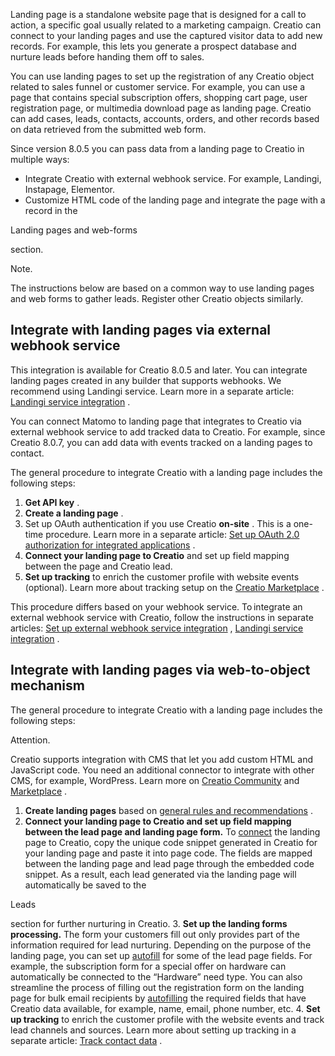 


 Landing page is a standalone website page that is designed for a call to action, a specific goal usually related to a marketing campaign. Creatio can connect to your landing pages and use the captured visitor data to add new records. For example, this lets you generate a prospect database and nurture leads before handing them off to sales.
 



 You can use landing pages to set up the registration of any Creatio object related to sales funnel or customer service. For example, you can use a page that contains special subscription offers, shopping cart page, user registration page, or multimedia download page as landing page. Creatio can add cases, leads, contacts, accounts, orders, and other records based on data retrieved from the submitted web form.
 



 Since version 8.0.5 you can pass data from a landing page to Creatio in multiple ways:
 


* Integrate Creatio with external webhook service. For example, Landingi, Instapage, Elementor.
* Customize HTML code of the landing page and integrate the page with a record in the
 
 Landing pages and web-forms
 
 section.





 Note.
 
 The instructions below are based on a common way to use landing pages and web forms to gather leads. Register other Creatio objects similarly.
 




 Integrate with landing pages via external webhook service
-----------------------------------------------------------



 This integration is available for Creatio 8.0.5 and later. You can integrate landing pages created in any builder that supports webhooks. We recommend using Landingi service. Learn more in a separate article:
 [Landingi service integration](https://academy.creatio.com/documents?id=2414) 
 .
 



 You can connect Matomo to landing page that integrates to Creatio via external webhook service to add tracked data to Creatio. For example, since Creatio 8.0.7, you can add data with events tracked on a landing pages to contact.
 



 The general procedure to integrate Creatio with a landing page includes the following steps:
 


1. **Get API key** 
 .
2. **Create a landing page** 
 .
3. Set up OAuth authentication if you use Creatio
 **on-site** 
 . This is a one-time procedure. Learn more in a separate article:
 [Set up OAuth 2.0 authorization for integrated applications](https://academy.creatio.com/documents?id=2396) 
 .
4. **Connect your landing page to Creatio** 
 and set up field mapping between the page and Creatio lead.
5. **Set up tracking** 
 to enrich the customer profile with website events (optional). Learn more about tracking setup on the
 [Creatio Marketplace](https://marketplace.creatio.com/app/matomo-connector-creatio) 
 .



 This procedure differs based on your webhook service. To integrate an external webhook service with Creatio, follow the instructions in separate articles:
 [Set up external webhook service integration](https://academy.creatio.com/documents?id=2412) 
 ,
 [Landingi service integration](https://academy.creatio.com/documents?id=2414) 
 .
 



 Integrate with landing pages via web-to-object mechanism
----------------------------------------------------------



 The general procedure to integrate Creatio with a landing page includes the following steps:
 





 Attention.
 
 Creatio supports integration with CMS that let you add custom HTML and JavaScript code. You need an additional connector to integrate with other CMS, for example, WordPress. Learn more on
 [Creatio Community](https://community.creatio.com/) 
 and
 [Marketplace](https://marketplace.creatio.com/) 
 .
 



1. **Create landing pages** 
 based on
 [general rules and recommendations](https://academy.creatio.com/documents?id=1522) 
 .
2. **Connect your landing page to Creatio and set up field mapping between the lead page and landing page form.** 
 To
 [connect](https://academy.creatio.com/documents?id=1083) 
 the landing page to Creatio, copy the unique code snippet generated in Creatio for your landing page and paste it into page code. The fields are mapped between the landing page and lead page through the embedded code snippet. As a result, each lead generated via the landing page will automatically be saved to the
 
 Leads
 
 section for further nurturing in Creatio.
3. **Set up the landing forms processing.** 
 The form your customers fill out only provides part of the information required for lead nurturing. Depending on the purpose of the landing page, you can set up
 [autofill](https://academy.creatio.com/documents?id=1523) 
 for some of the lead page fields. For example, the subscription form for a special offer on hardware can automatically be connected to the “Hardware” need type. You can also streamline the process of filling out the registration form on the landing page for bulk email recipients by
 [autofilling](https://academy.creatio.com/documents?id=1625) 
 the required fields that have Creatio data available, for example, name, email, phone number, etc.
4. **Set up tracking** 
 to enrich the customer profile with the website events and track lead channels and sources. Learn more about setting up tracking in a separate article:
 [Track contact data](https://academy.creatio.com/documents?id=2372) 
 .




